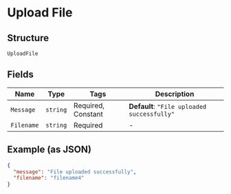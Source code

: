 
# Upload File

## Structure

`UploadFile`

## Fields

| Name | Type | Tags | Description |
|  --- | --- | --- | --- |
| `Message` | `string` | Required, Constant | **Default**: `"File uploaded successfully"` |
| `Filename` | `string` | Required | - |

## Example (as JSON)

```json
{
  "message": "File uploaded successfully",
  "filename": "filename4"
}
```

